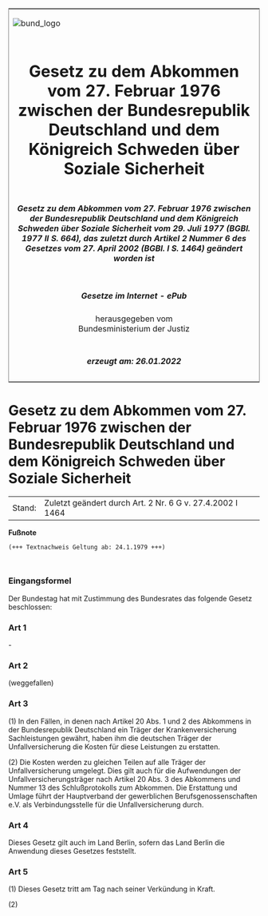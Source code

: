 <span id="DECKBLATT.html"></span>

<table border="0" frame="border" width="100%">

<tr valign="top">

<td align="left">

![bund\_logo](BfJ_2021_Web_de_de.gif)

</td>

<td align="right">

 

</td>

</tr>

<tr align="center" valign="middle">

<td colspan="2">

# Gesetz zu dem Abkommen vom 27. Februar 1976 zwischen der Bundesrepublik Deutschland und dem Königreich Schweden über Soziale Sicherheit

</td>

</tr>

<tr align="center" valign="middle">

<td colspan="2">

##### Gesetz zu dem Abkommen vom 27. Februar 1976 zwischen der Bundesrepublik Deutschland und dem Königreich Schweden über Soziale Sicherheit vom 29. Juli 1977 (BGBl. 1977 II S. 664), das zuletzt durch Artikel 2 Nummer 6 des Gesetzes vom 27. April 2002 (BGBl. I S. 1464) geändert worden ist

</td>

</tr>

<tr align="center" valign="middle">

<td colspan="2">

  
  

##### Gesetze im Internet - ePub  
  
herausgegeben vom  
Bundesministerium der Justiz

</td>

</tr>

<tr align="center" valign="bottom">

<td colspan="2">

  
  

##### erzeugt am: 26.01.2022

</td>

</tr>

</table>

<span id="BJNR206640977.html"></span>

# Gesetz zu dem Abkommen vom 27. Februar 1976 zwischen der Bundesrepublik Deutschland und dem Königreich Schweden über Soziale Sicherheit

<div>

<div class="jnhtml">

|        |                                                           |
| ------ | --------------------------------------------------------- |
| Stand: | Zuletzt geändert durch Art. 2 Nr. 6 G v. 27.4.2002 I 1464 |

</div>

</div>

<div>

  
**Fußnote**

<div class="jnhtml">

<div>

<div class="jurAbsatz">

  

``` 
(+++ Textnachweis Geltung ab: 24.1.1979 +++)

 
```

</div>

</div>

</div>

</div>

<span id="BJNR206640977BJNE000100314.html"></span>

### Eingangsformel  

<div>

<div class="jnhtml">

<div>

<div class="jurAbsatz">

Der Bundestag hat mit Zustimmung des Bundesrates das folgende Gesetz
beschlossen:

</div>

</div>

</div>

</div>

<span id="BJNR206640977BJNE000200314.html"></span>

### Art 1  

<div>

<div class="jnhtml">

<div>

<div class="jurAbsatz">

\-

</div>

</div>

</div>

</div>

<span id="BJNR206640977BJNE000301308.html"></span>

### Art 2  

<div>

<div class="jnhtml">

<div>

<div class="jurAbsatz">

(weggefallen)

</div>

</div>

</div>

</div>

<span id="BJNR206640977BJNE000401308.html"></span>

### Art 3  

<div>

<div class="jnhtml">

<div>

<div class="jurAbsatz">

(1) In den Fällen, in denen nach Artikel 20 Abs. 1 und 2 des Abkommens
in der Bundesrepublik Deutschland ein Träger der Krankenversicherung
Sachleistungen gewährt, haben ihm die deutschen Träger der
Unfallversicherung die Kosten für diese Leistungen zu erstatten.

</div>

<div class="jurAbsatz">

(2) Die Kosten werden zu gleichen Teilen auf alle Träger der
Unfallversicherung umgelegt. Dies gilt auch für die Aufwendungen der
Unfallversicherungsträger nach Artikel 20 Abs. 3 des Abkommens und
Nummer 13 des Schlußprotokolls zum Abkommen. Die Erstattung und Umlage
führt der Hauptverband der gewerblichen Berufsgenossenschaften e.V. als
Verbindungsstelle für die Unfallversicherung durch.

</div>

</div>

</div>

</div>

<span id="BJNR206640977BJNE000500314.html"></span>

### Art 4  

<div>

<div class="jnhtml">

<div>

<div class="jurAbsatz">

Dieses Gesetz gilt auch im Land Berlin, sofern das Land Berlin die
Anwendung dieses Gesetzes feststellt.

</div>

</div>

</div>

</div>

<span id="BJNR206640977BJNE000600314.html"></span>

### Art 5  

<div>

<div class="jnhtml">

<div>

<div class="jurAbsatz">

(1) Dieses Gesetz tritt am Tag nach seiner Verkündung in Kraft.

</div>

<div class="jurAbsatz">

(2)

</div>

</div>

</div>

</div>
